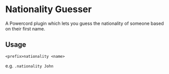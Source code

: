 # Nationality Guesser
A Powercord plugin which lets you guess the nationality of someone based on their first name.

## Usage
`<prefix>nationality <name>`

e.g. `.nationality John`
